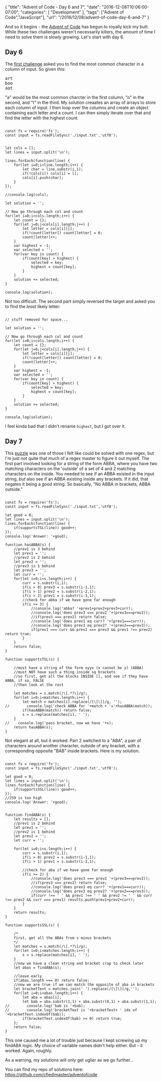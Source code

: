 
{
	"title": "Advent of Code - Day 6 and 7",
	"date": "2016-12-08T10:06:00-07:00",
	"categories": [
		"Development"
	],
	"tags": ["Advent of Code","JavaScript"],
	"url": "/2016/12/08/advent-of-code-day-6-and-7"
}

And so it begins - the [Advent of Code](http://adventofcode.com/) has begun to royally kick my butt. While these two challenges
weren't necessarily killers, the amount of time I need to solve them is slowly growing. Let's start with day 6.

Day 6
---

The [first challenge](http://adventofcode.com/2016/day/6) asked you to find the most common character in a column of input. So given this:

<pre>
art
boo
aot
</pre>

"a" would be the most common charcter in the first column, "o" in the second, and "t" in the third. My solution creaates an 
array of arrays to store each column of input. I then loop over the columns and create an object containing 
each letter and a count. I can then simply iterate over that and find the letter with the highest count.

<pre><code class="language-javascript">
const fs = require(&#x27;fs&#x27;);
const input = fs.readFileSync(&#x27;.&#x2F;input.txt&#x27;,&#x27;utf8&#x27;);


let cols = [];
let lines = input.split(&#x27;\n&#x27;);

lines.forEach(function(line) {
    for(let i=0;i&lt;line.length;i++) {
        let char = line.substr(i,1);
        if(!cols[i]) cols[i] = [];
        cols[i].push(char);
    }
});

&#x2F;&#x2F;console.log(cols);

let solution = &#x27;&#x27;;

&#x2F;&#x2F; Now go through each col and count
for(let i=0;i&lt;cols.length;i++) {
    let count = {};
    for(let j=0;j&lt;cols[i].length;j++) {
        let letter = cols[i][j];
        if(!count[letter]) count[letter] = 0;
        count[letter]++;
    }
    var highest = -1;
    var selected = &#x27;&#x27;;
    for(var key in count) {
        if(count[key] &gt; highest) {
            selected = key;
            highest = count[key];
        }
    }
    solution += selected;
}

console.log(solution);
</code></pre>

Not too difficult. The second part simply reversed the target and asked you to find the *least* likely letter:

<pre><code class="language-javascript">
// stuff removed for space...

let solution = &#x27;&#x27;;

&#x2F;&#x2F; Now go through each col and count
for(let i=0;i&lt;cols.length;i++) {
    let count = {};
    for(let j=0;j&lt;cols[i].length;j++) {
        let letter = cols[i][j];
        if(!count[letter]) count[letter] = 0;
        count[letter]++;
    }
    var highest = -1;
    var selected = &#x27;&#x27;;
    for(var key in count) {
        if(count[key] &gt; highest) {
            selected = key;
            highest = count[key];
        }
    }
    solution += selected;
}

console.log(solution);
</code></pre>

I feel kinda bad that I didn't rename `highest`, but I got over it.

Day 7
---

This [puzzle](http://adventofcode.com/2016/day/7) was one of those I felt like could be solved with one regex, 
but I'm just not quite that much of a regex master to figure it out myself. The first part involved looking for
a string of the form ABBA, where you have two matching characters on the 'outside' of a set of 4 and 2 matching
characters on the inside. You needed to see if an ABBA existed in the input string, *but* also see if an ABBA
existing inside any brackets. If it did, that negates it being a good string. So basically, "No ABBA in brackets, 
ABBA outside."

<pre><code class="language-javascript">
const fs = require(&#x27;fs&#x27;);
const input = fs.readFileSync(&#x27;.&#x2F;input.txt&#x27;,&#x27;utf8&#x27;);

let good = 0;
let lines = input.split(&#x27;\n&#x27;);
lines.forEach(function(line) {
    if(supportsTSL(line)) good++;
});
console.log(&#x27;Answer: &#x27;+good);

function hasABBA(s) {
    &#x2F;&#x2F;prev1 is 3 behind
    let prev1 = &#x27;&#x27;;
    &#x2F;&#x2F;prev2 is 2 behind
    let prev2 = &#x27;&#x27;;
    &#x2F;&#x2F;prev3 is 1 behind
    let prev3 = &#x27;&#x27;;
    let curr = &#x27;&#x27;;
    for(let i=0;i&lt;s.length;i++) {
        curr = s.substr(i,1);
        if(i &gt; 0) prev3 = s.substr(i-1,1);
        if(i &gt; 1) prev2 = s.substr(i-2,1);
        if(i &gt; 2) prev1 = s.substr(i-3,1);
        &#x2F;&#x2F;check for abba if we have gone far enough
        if(i &gt;= 3) {
            &#x2F;&#x2F;console.log(&#x27;abba? &#x27;+prev1+prev2+prev3+curr);
            &#x2F;&#x2F;console.log(&#x27;does prev3 === prev2 &#x27;+(prev3===prev2));
            &#x2F;&#x2F;if(prev3 === prev2) return false;
            &#x2F;&#x2F;console.log(&#x27;does prev1 eq curr? &#x27;+(prev1===curr));
            &#x2F;&#x2F;console.log(&#x27;does prev3 eq prev2? &#x27;+(prev2===prev3));
            if(prev1 === curr &amp;&amp; prev2 === prev3 &amp;&amp; prev1 !== prev2) return true;
        }
    }
    return false;
}

function supportsTSL(s) {

    &#x2F;&#x2F;must have a string of the form xyyx (x cannot be y) (ABBA)
    &#x2F;&#x2F;must NOT have such a thing inside sq brackets
    &#x2F;&#x2F;so first, get all the blocks INSIDE [], and see if they have ABBA, if so, FALSE
    &#x2F;&#x2F;then look at the rest  

    let matches = s.match(&#x2F;\[.*?\]&#x2F;g);
    for(let i=0;i&lt;matches.length;i++) {
        let match = matches[i].replace(&#x2F;[\[\]]&#x2F;g, &#x27;&#x27;);
&#x2F;&#x2F;        console.log(&#x27;check ABBA for &#x27;+match + &#x27;=&#x27;+hasABBA(match));
        if(hasABBA(match)) return false;
        s = s.replace(matches[i], &#x27; &#x27;);
    }
&#x2F;&#x2F;    console.log(&#x27;pass bracket, now we have &#x27;+s);
    return hasABBA(s);
}
</code></pre>

Not elegant at all, but it worked. Part 2 switched to a "ABA", a pair of characters around another character, outside
of any bracket, with a corresponding opposite "BAB" inside brackets. Here is my solution.

<pre><code class="language-javascript">
const fs = require(&#x27;fs&#x27;);
const input = fs.readFileSync(&#x27;.&#x2F;input.txt&#x27;,&#x27;utf8&#x27;);

let good = 0;
let lines = input.split(&#x27;\n&#x27;);
lines.forEach(function(line) {
    if(supportsSSL(line)) good++;
});
&#x2F;&#x2F;259 is too high
console.log(&#x27;Answer: &#x27;+good);


function findABA(s) {
    let results = [];
    &#x2F;&#x2F;prev1 is 2 behind
    let prev1 = &#x27;&#x27;;
    &#x2F;&#x2F;prev2 is 1 behind
    let prev2 = &#x27;&#x27;;
    let curr = &#x27;&#x27;;

    for(let i=0;i&lt;s.length;i++) {
        curr = s.substr(i,1);
        if(i &gt; 0) prev2 = s.substr(i-1,1);
        if(i &gt; 1) prev1 = s.substr(i-2,1);

        &#x2F;&#x2F;check for aba if we have gone far enough
        if(i &gt;= 2) {
            &#x2F;&#x2F;console.log(&#x27;does prev3 === prev2 &#x27;+(prev3===prev2));
            &#x2F;&#x2F;if(prev3 === prev2) return false;
            &#x2F;&#x2F;console.log(&#x27;does prev1 eq curr? &#x27;+(prev1===curr));
            &#x2F;&#x2F;console.log(&#x27;does prev3 eq prev2? &#x27;+(prev2===prev3));
            if(curr !== &#x27; &#x27; &amp;&amp; prev1 !== &#x27; &#x27; &amp;&amp; prev2 != &#x27; &#x27; &amp;&amp; curr !== prev2 &amp;&amp; curr === prev1) results.push(prev1+prev2+curr);
        }
    }
    return results;
}

function supportsSSL(s) {

    &#x2F;*
    first, get all the ABAs from s minus brackets
    *&#x2F;
    let matches = s.match(&#x2F;\[.*?\]&#x2F;g);
    for(let i=0;i&lt;matches.length;i++) {
        s = s.replace(matches[i], &#x27; &#x27;);
    }
    &#x2F;&#x2F;now we have a clean string and bracket crap to check later
    let abas = findABA(s);

    &#x2F;&#x2F;leave early
    if(abas.length === 0) return false;
    &#x2F;&#x2F;now we are true if we can match the opposite of aba in brackets
    let bracketText = matches.join(&#x27; &#x27;).replace(&#x2F;[\[\]]&#x2F;g,&#x27;&#x27;);
    for(let i=0;i&lt;abas.length;i++) {
        let aba = abas[i];
        let bab = aba.substr(1,1) + aba.substr(0,1) + aba.substr(1,1);
&#x2F;&#x2F;        console.log(&#x27;bab is &#x27;+bab);
&#x2F;&#x2F;        console.log(&#x27;bracketText is &#x27;+bracketText+ &#x27; idx of &#x27;+bracketText.indexOf(bab));
        if(bracketText.indexOf(bab) &gt;= 0) return true;
    };
    return false;
}
</code></pre>

This one caused me a lot of trouble just because I kept screwing up my findABA logic. My choice of variable names didn't
help either. But - it worked. Again, roughly.

As a warning, my solutions will only get uglier as we go further...

You can find my repo of solutions here: https://github.com/cfjedimaster/adventofcode

